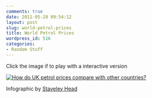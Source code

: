 ```yaml
---
comments: true
date: 2011-05-28 09:54:12
layout: post
slug: world-petrol-prices
title: World Petrol Prices
wordpress_id: 516
categories:
- Random Stuff
---
```


Click the image if to play with a interactive version

[![How do UK petrol prices compare with other countries?](http://www.staveleyhead.co.uk/utilities/petrol-prices/img/petrol-prices-480x326.jpg)](http://www.staveleyhead.co.uk/utilities/petrol-prices/)


Infographic by [Staveley Head](http://www.staveleyhead.co.uk)
